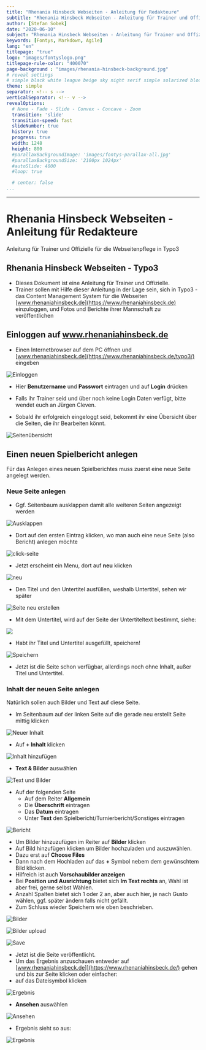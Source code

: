 ```yaml
---
title: "Rhenania Hinsbeck Webseiten - Anleitung für Redakteure"
subtitle: "Rhenania Hinsbeck Webseiten - Anleitung für Trainer und Offizielle für die Webseitenpflege in Typo3"
author: [Stefan Sobek]
date: "2020-06-10"
subject: "Rhenania Hinsbeck Webseiten - Anleitung für Trainer und Offizielle für die Webseitenpflege in Typo3"
keywords: [Fontys, Markdown, Agile]
lang: "en"
titlepage: "true"
logo: "images/fontyslogo.png"
titlepage-rule-color: "400070"
page-background : "images/rhenania-hinsbeck-background.jpg"
# reveal settings
# simple black white league beige sky night serif simple solarized blood moon
theme: simple
separator: <!-- s -->
verticalSeparator: <!-- v -->
revealOptions:
  # None - Fade - Slide - Convex - Concave - Zoom
  transition: 'slide'
  transition-speed: fast
  slideNumber: true
  history: true
  progress: true
  width: 1248
  height: 800
  #parallaxBackgroundImage: 'images/fontys-parallax-all.jpg'
  #parallaxBackgroundSize: '2100px 1024px'
  #autoSlide: 4000
  #loop: true

  # center: false
...
```

---

# Rhenania Hinsbeck Webseiten - Anleitung für Redakteure
<!-- .slide: data-background="images/rhenania-hinsbeck-vektor-opacity.svg" -->
Anleitung für Trainer und Offizielle für die Webseitenpflege in Typo3

<!-- s -->

## Rhenania Hinsbeck Webseiten - Typo3

- Dieses Dokument ist eine Anleitung für Trainer und Offizielle.
- Trainer sollen mit Hilfe dieser Anleitung in der Lage sein, sich in Typo3 - das Content Management System für die Webseiten [www.rhenaniahinsbeck.de](https://www.rhenaniahinsbeck.de) einzuloggen, und Fotos und Berichte ihrer Mannschaft zu veröffentlichen

<!-- s -->

## Einloggen auf www.rhenaniahinsbeck.de

- Einen Internetbrowser auf dem PC öffnen und [www.rhenaniahinsbeck.de](https://www.rhenaniahinsbeck.de/typo3/) eingeben

![Einloggen](images/01-einloggen.jpg)

- Hier **Benutzername** und **Passwort** eintragen und auf **Login** drücken

- Falls ihr Trainer seid und über noch keine Login Daten verfügt, bitte wendet euch an Jürgen Cleven. 
- Sobald ihr erfolgreich eingeloggt seid, bekommt ihr eine Übersicht über die Seiten, die ihr Bearbeiten könnt. 
  
![Seitenübersicht](images/02-uebersicht.jpg)

## Einen neuen Spielbericht anlegen

Für das Anlegen eines neuen Spielberichtes muss zuerst eine neue Seite angelegt werden.

### Neue Seite anlegen

- Ggf. Seitenbaum ausklappen damit alle weiteren Seiten angezeigt werden

![Ausklappen](images/03-ausklappen.jpg)

- Dort auf den ersten Eintrag klicken, wo man auch eine neue Seite (also Bericht) anlegen möchte

![click-seite](images/03-click-document.jpg)

- Jetzt erscheint ein Menu, dort auf **neu** klicken

![neu](images/04-neu.jpg)

- Den Titel und den Untertitel ausfüllen, weshalb Untertitel, sehen wir später

![Seite neu erstellen](images/05-seite-neu-erstellen.jpg)

- Mit dem Untertitel, wird auf der Seite der Untertiteltext bestimmt, siehe:

![](images/06-seite-neu-erstellen.jpg)

- Habt ihr Titel und Untertitel ausgefüllt, speichern!

![Speichern](images/07-speichern.jpg)

- Jetzt ist die Seite schon verfügbar, allerdings noch ohne Inhalt, außer Titel und Untertitel.

### Inhalt der neuen Seite anlegen

Natürlich sollen auch Bilder und Text auf diese Seite. 

- Im Seitenbaum auf der linken Seite auf die gerade neu erstellt Seite mittig klicken

![Neuer Inhalt](images/08-neuer-inhalt.jpg)

- Auf **+ Inhalt** klicken

![Inhalt hinzufügen](images/09-inhalt-hinzu.jpg)

- **Text & Bilder** auswählen

![Text und Bilder](images/10-text-bilder.jpg)

- Auf der folgenden Seite 
  - Auf dem Reiter **Allgemein**
  - Die **Überschrift** eintragen
  - Das **Datum** eintragen
  - Unter **Text** den Spielbericht/Turnierbericht/Sonstiges eintragen

![Bericht](images/11-bericht.jpg)

- Um Bilder hinzuzufügen im Reiter auf **Bilder** klicken
- Auf Bild hinzufügen klicken um Bilder hochzuladen und auszuwählen. 
- Dazu erst auf **Choose Files**
- Dann nach dem Hochladen auf das **+** Symbol nebem dem gewünschtem Bild klicken. 
- Hilfreich ist auch **Vorschaubilder anzeigen**
- Bei **Position und Ausrichtung** bietet sich **Im Text rechts** an, Wahl ist aber frei, gerne selbst Wählen.
- Anzahl Spalten bietet sich 1 oder 2 an, aber auch hier, je nach Gusto wählen, ggf. später ändern falls nicht gefällt.
- Zum Schluss wieder Speichern wie oben beschrieben.

![Bilder](images/12-bericht-bilder.jpg)

![Bilder upload](images/13-pic-upload.jpg)

![Save](images/14-save.jpg)

- Jetzt ist die Seite veröffentlicht. 
- Um das Ergebnis anzuschauen entweder auf [www.rhenaniahinsbeck.de]](https://www.rhenaniahinsbeck.de/) gehen und bis zur Seite klicken oder einfacher:
- auf das Dateisymbol klicken

![Ergebnis](images/15-ergebnis.jpg)

- **Ansehen** auswählen

![Ansehen](images/16-ansehen.jpg)

- Ergebnis sieht so aus:

![Ergebnis](images/17-bericht.jpg)